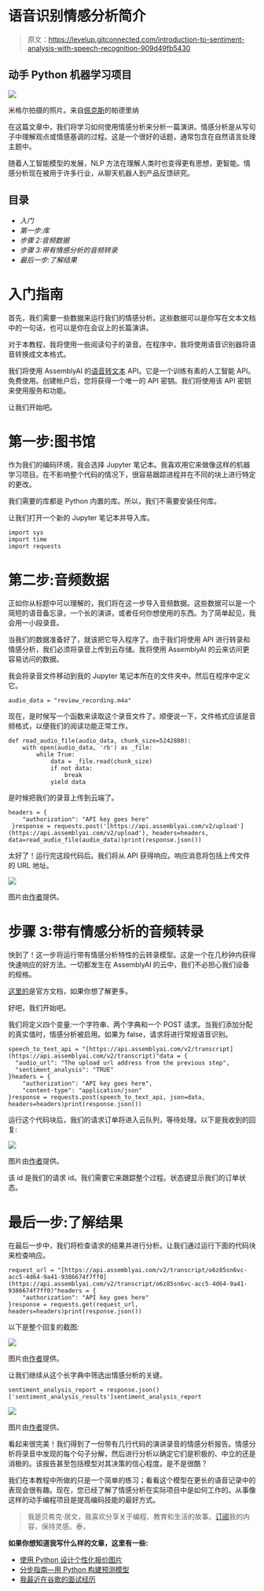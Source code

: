 # 语音识别情感分析简介

> 原文：<https://levelup.gitconnected.com/introduction-to-sentiment-analysis-with-speech-recognition-909d49fb5430>

## 动手 Python 机器学习项目

![](img/5a5a39a350fc04d6bd125ae3a97321df.png)

米格尔拍摄的照片。来自[佩克斯](https://www.pexels.com/photo/two-white-message-balloons-1111368/?utm_content=attributionCopyText&utm_medium=referral&utm_source=pexels)的帕德里纳

在这篇文章中，我们将学习如何使用情感分析来分析一篇演讲。情感分析是从写句子中理解观点或情感基调的过程。这是一个很好的话题，通常包含在自然语言处理主题中。

随着人工智能模型的发展，NLP 方法在理解人类时也变得更有思想，更智能。情感分析现在被用于许多行业，从聊天机器人到产品反馈研究。

## 目录

*   *入门*
*   *第一步:库*
*   *步骤 2:音频数据*
*   *步骤 3:带有情感分析的音频转录*
*   *最后一步:了解结果*

# 入门指南

首先，我们需要一些数据来运行我们的情感分析。这些数据可以是你写在文本文档中的一句话，也可以是你在会议上的长篇演讲。

对于本教程，我将使用一些阅读句子的录音。在程序中，我将使用语音识别器将语音转换成文本格式。

我们将使用 AssemblyAI 的[语音转文本](https://www.assemblyai.com/) API。它是一个训练有素的人工智能 API。免费使用。创建帐户后，您将获得一个唯一的 API 密钥。我们将使用该 API 密钥来使用服务和功能。

让我们开始吧。

# 第一步:图书馆

作为我们的编码环境，我会选择 Jupyter 笔记本。我喜欢用它来做像这样的机器学习项目。在不影响整个代码的情况下，很容易跟踪进程并在不同的块上进行特定的更改。

我们需要的库都是 Python 内置的库。所以，我们不需要安装任何库。

让我们打开一个新的 Jupyter 笔记本并导入库。

```
import sys
import time
import requests
```

# 第二步:音频数据

正如你从标题中可以理解的，我们将在这一步导入音频数据。这些数据可以是一个简短的语音备忘录，一个长的演讲，或者任何你想使用的东西。为了简单起见，我会用一小段录音。

当我们的数据准备好了，就该把它导入程序了。由于我们将使用 API 进行转录和情感分析，我们必须将录音上传到云存储。我将使用 AssemblyAI 的云来访问更容易访问的数据。

我会将录音文件移动到我的 Jupyter 笔记本所在的文件夹中。然后在程序中定义它。

```
audio_data = "review_recording.m4a"
```

现在，是时候写一个函数来读取这个录音文件了。顺便说一下，文件格式应该是音频格式，以便我们的阅读功能正常工作。

```
def read_audio_file(audio_data, chunk_size=5242880):
    with open(audio_data, 'rb') as _file:
        while True:
            data = _file.read(chunk_size)
            if not data:
                break
            yield data
```

是时候把我们的录音上传到云端了。

```
headers = {
    "authorization": "API key goes here"
 }response = requests.post('[https://api.assemblyai.com/v2/upload'](https://api.assemblyai.com/v2/upload'), headers=headers, data=read_audio_file(audio_data))print(response.json())
```

太好了！运行完这段代码后。我们将从 API 获得响应。响应消息将包括上传文件的 URL 地址。

![](img/6d077d77702c8b763ab61733992cf93d.png)

图片由[作者](https://lifexplorer.medium.com)提供。

# 步骤 3:带有情感分析的音频转录

快到了！这一步将运行带有情感分析特性的云转录模型。这是一个在几秒钟内获得快速响应的好方法。一切都发生在 AssemblyAI 的云中，我们不必担心我们设备的规格。

[这里的](https://docs.assemblyai.com/audio-intelligence#sentiment-analysis)是官方文档，如果你想了解更多。

好吧，我们开始吧。

我们将定义四个变量:一个字符串、两个字典和一个 POST 请求。当我们添加分配的真实值时，情感分析被启用。如果为 false，请求将进行常规语音识别。

```
speech_to_text_api = "[https://api.assemblyai.com/v2/transcript](https://api.assemblyai.com/v2/transcript)"data = {
  "audio_url": "The upload url address from the previous step",
  "sentiment_analysis": "TRUE"
}headers = {
    "authorization": "API key goes here",
    "content-type": "application/json"
}response = requests.post(speech_to_text_api, json=data, headers=headers)print(response.json())
```

运行这个代码块后，我们的请求订单将进入云队列，等待处理。以下是我收到的回复:

![](img/8611a8c167682fdacd8c777add5f20dd.png)

图片由[作者](https://lifexplorer.medium.com)提供。

该 id 是我们的请求 id。我们需要它来跟踪整个过程。状态键显示我们的订单状态。

# 最后一步:了解结果

在最后一步中，我们将检查请求的结果并进行分析。让我们通过运行下面的代码块来检查响应。

```
request_url = "[https://api.assemblyai.com/v2/transcript/o6z85sn6vc-acc5-4d64-9a41-9386674f7ff0](https://api.assemblyai.com/v2/transcript/o6z85sn6vc-acc5-4d64-9a41-9386674f7ff0)"headers = {
    "authorization": "API key goes here"
}response = requests.get(request_url, headers=headers)print(response.json())
```

以下是整个回复的截图:

![](img/49fcd4fb70d7e91d406e37ee62b75f07.png)

图片由[作者](https://lifexplorer.medium.com)提供。

让我们继续从这个长字典中筛选出情感分析的关键。

```
sentiment_analysis_report = response.json()['sentiment_analysis_results']sentiment_analysis_report
```

![](img/cc51e2c9bb4e8bfb9a8b86208f94a4ec.png)

图片由[作者](https://lifexplorer.medium.com)提供。

看起来很完美！我们得到了一份带有几行代码的演讲录音的情感分析报告。情感分析将录音中发现的每个句子分解，然后进行分析以确定它们是积极的、中立的还是消极的。该报告甚至包括模型对其决策的信心程度。是不是很酷？

我们在本教程中所做的只是一个简单的练习；看看这个模型在更长的语音记录中的表现会很有趣。现在，您已经了解了情感分析在实际项目中是如何工作的。从事像这样的动手编程项目是提高编码技能的最好方式。

> 我是贝希克·居文，我喜欢分享关于编程、教育和生活的故事。[订阅](https://lifexplorer.medium.com/membership)我的内容，保持灵感。泰，

**如果你想知道我写什么样的文章，这里有一些:**

*   [使用 Python 设计个性化报价图片](https://towardsdatascience.com/python-for-art-design-personalized-quote-images-using-python-44ef4d8876d8)
*   [分步指南—用 Python 构建预测模型](https://towardsdatascience.com/step-by-step-guide-building-a-prediction-model-in-python-ac441e8b9e8b)
*   [我最近在谷歌的面试经历](https://towardsdatascience.com/my-recent-interview-experience-with-google-c7e8e1206260)